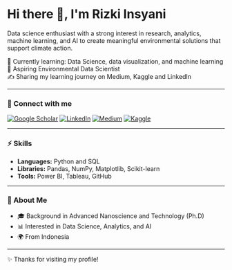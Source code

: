 # Hi there 👋, I'm Rizki Insyani

Data science enthusiast with a strong interest in research, analytics, machine learning, and AI to create meaningful environmental solutions that support climate action.  

🌱 Currently learning: Data Science, data visualization, and machine learning  
💼 Aspiring Environmental Data Scientist  
✍️ Sharing my learning journey on Medium, Kaggle and LinkedIn  

---

### 📌 Connect with me
[![Google Scholar](https://img.shields.io/badge/Google%20Scholar-4285F4?logo=google-scholar&logoColor=white)](https://scholar.google.co.kr/citations?user=3fN5tIMAAAAJ&hl=en)
[![LinkedIn](https://img.shields.io/badge/LinkedIn-blue?logo=linkedin&logoColor=white)](https://www.linkedin.com/in/insyanirizki88/)
[![Medium](https://img.shields.io/badge/Medium-black?logo=medium&logoColor=white)](https://medium.com/@insyanirizki88)
[![Kaggle](https://img.shields.io/badge/Kaggle-blue?logo=kaggle&logoColor=white)](https://kaggle.com/insyanirizki88)

---

### ⚡ Skills
- **Languages:** Python and SQL 
- **Libraries:** Pandas, NumPy, Matplotlib, Scikit-learn  
- **Tools:** Power BI, Tableau, GitHub  

---

### 📌 About Me
- 🎓 Background in Advanced Nanoscience and Technology (Ph.D)  
- 📊 Interested in Data Science, Analytics, and AI  
- 🌍 From Indonesia  

---

✨ Thanks for visiting my profile!
